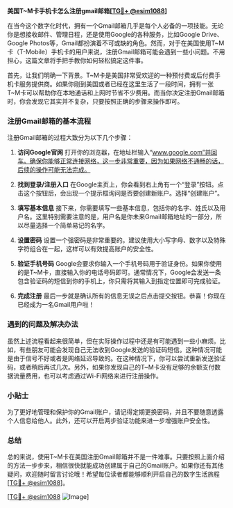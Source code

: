 **美国T~M卡手机卡怎么注册gmail邮箱[[TG💪+ @esim1088](https://t.me/s/esim1088)]**

在当今这个数字化时代，拥有一个Gmail邮箱几乎是每个人必备的一项技能。无论你是想接收邮件、管理日程，还是使用Google的各种服务，比如Google Drive、Google Photos等，Gmail都扮演着不可或缺的角色。然而，对于在美国使用T~M卡（T-Mobile）手机卡的用户来说，注册Gmail邮箱可能会遇到一些小问题。不用担心，这篇文章将手把手教你如何轻松搞定这件事。

首先，让我们明确一下背景。T~M卡是美国非常受欢迎的一种预付费或后付费手机卡服务提供商。如果你刚到美国或者已经在这里生活了一段时间，拥有一张T~M卡可以帮助你在本地通话和上网时节省不少费用。而当你决定注册Gmail邮箱时，你会发现它其实并不复杂，只要按照正确的步骤来操作即可。

### 注册Gmail邮箱的基本流程

注册Gmail邮箱的过程大致分为以下几个步骤：

1. **访问Google官网**
   打开你的浏览器，在地址栏输入“www.google.com”并回车。确保你能够正常连接网络，这一步非常重要，因为如果网络不通畅的话，后续的操作可能无法完成。

2. **找到登录/注册入口**
   在Google主页上，你会看到右上角有一个“登录”按钮。点击这个按钮后，会出现一个提示框询问是否要创建新账户。选择“创建账户”。

3. **填写基本信息**
   接下来，你需要填写一些基本信息，包括你的名字、姓氏以及用户名。这里特别需要注意的是，用户名是你未来Gmail邮箱地址的一部分，所以尽量选择一个简单易记的名字。

4. **设置密码**
   设置一个强密码是非常重要的。建议使用大小写字母、数字以及特殊字符组合在一起，这样可以有效提高账户的安全性。

5. **验证手机号码**
   Google会要求你输入一个手机号码用于验证身份。如果你使用的是T~M卡，直接输入你的电话号码即可。通常情况下，Google会发送一条包含验证码的短信到你的手机上，你只需将其输入到指定位置即可完成验证。

6. **完成注册**
   最后一步就是确认所有的信息无误之后点击提交按钮。恭喜！你现在已经成为一名Gmail用户啦！

### 遇到的问题及解决办法

虽然上述流程看起来很简单，但在实际操作过程中还是有可能遇到一些小麻烦。比如，有些朋友可能会发现自己无法收到Google发送的验证码短信。这种情况可能是由于信号不好或者是网络延迟导致的。在这种情况下，你可以尝试重新发送验证码，或者稍后再试几次。另外，如果你发现自己的T~M卡没有足够的余额支付数据流量费用，也可以考虑通过Wi-Fi网络来进行注册操作。

### 小贴士

为了更好地管理和保护你的Gmail账户，请记得定期更换密码，并且不要随意透露个人信息给他人。此外，还可以开启两步验证功能来进一步增强账户安全性。

### 总结

总的来说，使用T~M卡在美国注册Gmail邮箱并不是一件难事。只要按照上面介绍的方法一步步来，相信很快就能成功创建属于自己的Gmail账户。如果你还有其他疑问，欢迎随时留言讨论哦！希望每位读者都能够顺利开启自己的数字生活旅程[[TG💪+ @esim1088](https://t.me/s/esim1088)]。

[[TG💪+ @esim1088](https://t.me/s/esim1088) ![Image](https://i.postimg.cc/4NQfJmqS/Snipaste-2025-05-13-00-14-12.png)]